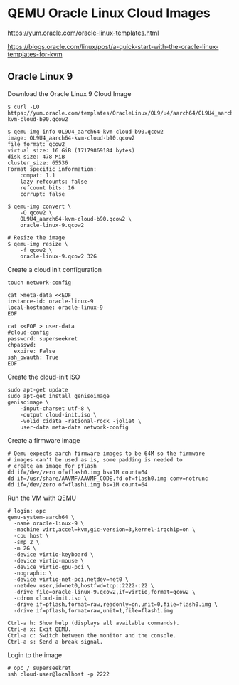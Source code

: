 # QEMU Oracle Linux Cloud Images

https://yum.oracle.com/oracle-linux-templates.html

https://blogs.oracle.com/linux/post/a-quick-start-with-the-oracle-linux-templates-for-kvm

## Oracle Linux 9

Download the Oracle Linux 9 Cloud Image

```
$ curl -LO https://yum.oracle.com/templates/OracleLinux/OL9/u4/aarch64/OL9U4_aarch64-kvm-cloud-b90.qcow2

$ qemu-img info OL9U4_aarch64-kvm-cloud-b90.qcow2 
image: OL9U4_aarch64-kvm-cloud-b90.qcow2
file format: qcow2
virtual size: 16 GiB (17179869184 bytes)
disk size: 478 MiB
cluster_size: 65536
Format specific information:
    compat: 1.1
    lazy refcounts: false
    refcount bits: 16
    corrupt: false

$ qemu-img convert \
    -O qcow2 \
    OL9U4_aarch64-kvm-cloud-b90.qcow2 \
    oracle-linux-9.qcow2

# Resize the image
$ qemu-img resize \
    -f qcow2 \
    oracle-linux-9.qcow2 32G
```

Create a cloud init configuration

```
touch network-config

cat >meta-data <<EOF
instance-id: oracle-linux-9
local-hostname: oracle-linux-9
EOF

cat <<EOF > user-data
#cloud-config
password: superseekret
chpasswd:
  expire: False
ssh_pwauth: True
EOF
```

Create the cloud-init ISO

```
sudo apt-get update
sudo apt-get install genisoimage
genisoimage \
    -input-charset utf-8 \
    -output cloud-init.iso \
    -volid cidata -rational-rock -joliet \
    user-data meta-data network-config
```

Create a firmware image

```
# Qemu expects aarch firmware images to be 64M so the firmware
# images can't be used as is, some padding is needed to
# create an image for pflash
dd if=/dev/zero of=flash0.img bs=1M count=64
dd if=/usr/share/AAVMF/AAVMF_CODE.fd of=flash0.img conv=notrunc
dd if=/dev/zero of=flash1.img bs=1M count=64
```

Run the VM with QEMU

```
# login: opc
qemu-system-aarch64 \
  -name oracle-linux-9 \
  -machine virt,accel=kvm,gic-version=3,kernel-irqchip=on \
  -cpu host \
  -smp 2 \
  -m 2G \
  -device virtio-keyboard \
  -device virtio-mouse \
  -device virtio-gpu-pci \
  -nographic \
  -device virtio-net-pci,netdev=net0 \
  -netdev user,id=net0,hostfwd=tcp::2222-:22 \
  -drive file=oracle-linux-9.qcow2,if=virtio,format=qcow2 \
  -cdrom cloud-init.iso \
  -drive if=pflash,format=raw,readonly=on,unit=0,file=flash0.img \
  -drive if=pflash,format=raw,unit=1,file=flash1.img

Ctrl-a h: Show help (displays all available commands).
Ctrl-a x: Exit QEMU.
Ctrl-a c: Switch between the monitor and the console.
Ctrl-a s: Send a break signal.
```

Login to the image

```
# opc / superseekret
ssh cloud-user@localhost -p 2222
```
